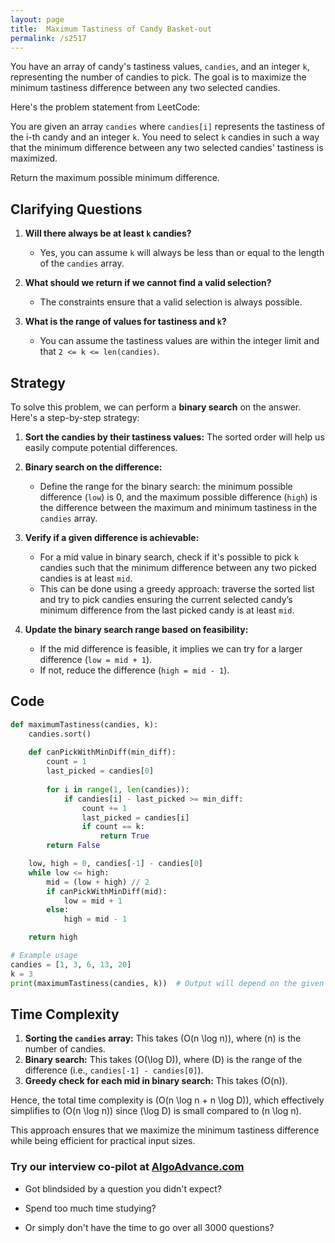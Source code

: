 ```yaml
---
layout: page
title:  Maximum Tastiness of Candy Basket-out
permalink: /s2517
---
```


You have an array of candy's tastiness values, `candies`, and an integer `k`, representing the number of candies to pick. The goal is to maximize the minimum tastiness difference between any two selected candies.

Here's the problem statement from LeetCode:

You are given an array `candies` where `candies[i]` represents the tastiness of the i-th candy and an integer `k`. You need to select `k` candies in such a way that the minimum difference between any two selected candies' tastiness is maximized.

Return the maximum possible minimum difference.

## Clarifying Questions

1. **Will there always be at least `k` candies?**
   - Yes, you can assume `k` will always be less than or equal to the length of the `candies` array.
   
2. **What should we return if we cannot find a valid selection?**
   - The constraints ensure that a valid selection is always possible.

3. **What is the range of values for tastiness and `k`?**
   - You can assume the tastiness values are within the integer limit and that `2 <= k <= len(candies)`.

## Strategy

To solve this problem, we can perform a **binary search** on the answer. Here's a step-by-step strategy:

1. **Sort the candies by their tastiness values:** The sorted order will help us easily compute potential differences.
  
2. **Binary search on the difference:** 
   - Define the range for the binary search: the minimum possible difference (`low`) is 0, and the maximum possible difference (`high`) is the difference between the maximum and minimum tastiness in the `candies` array.
   
3. **Verify if a given difference is achievable:**
   - For a mid value in binary search, check if it's possible to pick `k` candies such that the minimum difference between any two picked candies is at least `mid`.
   - This can be done using a greedy approach: traverse the sorted list and try to pick candies ensuring the current selected candy’s minimum difference from the last picked candy is at least `mid`.

4. **Update the binary search range based on feasibility:**
   - If the mid difference is feasible, it implies we can try for a larger difference (`low = mid + 1`).
   - If not, reduce the difference (`high = mid - 1`).

## Code

```python
def maximumTastiness(candies, k):
    candies.sort()
    
    def canPickWithMinDiff(min_diff):
        count = 1
        last_picked = candies[0]
        
        for i in range(1, len(candies)):
            if candies[i] - last_picked >= min_diff:
                count += 1
                last_picked = candies[i]
                if count == k:
                    return True
        return False

    low, high = 0, candies[-1] - candies[0]
    while low <= high:
        mid = (low + high) // 2
        if canPickWithMinDiff(mid):
            low = mid + 1
        else:
            high = mid - 1

    return high

# Example usage
candies = [1, 3, 6, 13, 20]
k = 3
print(maximumTastiness(candies, k))  # Output will depend on the given candies and k.
```

## Time Complexity

1. **Sorting the `candies` array:** This takes \(O(n \log n)\), where \(n\) is the number of candies.
2. **Binary search:** This takes \(O(\log D)\), where \(D\) is the range of the difference (i.e., `candies[-1] - candies[0]`).
3. **Greedy check for each mid in binary search:** This takes \(O(n)\).

Hence, the total time complexity is \(O(n \log n + n \log D)\), which effectively simplifies to \(O(n \log n)\) since \(\log D\) is small compared to \(n \log n\).

This approach ensures that we maximize the minimum tastiness difference while being efficient for practical input sizes.


### Try our interview co-pilot at [AlgoAdvance.com](https://algoAdvance.com)

- Got blindsided by a question you didn't expect?

- Spend too much time studying?

- Or simply don't have the time to go over all 3000 questions?

